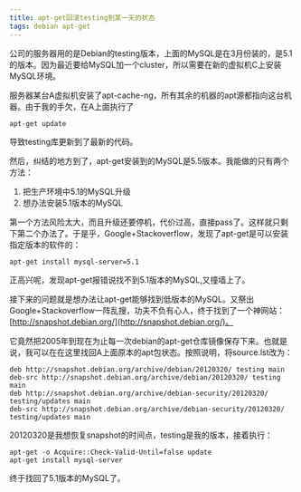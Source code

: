 ```yaml
---
title: apt-get回滚testing到某一天的状态
tags: debian apt-get
---
```

公司的服务器用的是Debian的testing版本，上面的MySQL是在3月份装的，是5.1的版本。因为最近要给MySQL加一个cluster，所以需要在新的虚拟机C上安装MySQL环境。

服务器某台A虚拟机安装了apt-cache-ng，所有其余的机器的apt源都指向这台机器。由于我的手欠，在A上面执行了

    apt-get update

导致testing库更新到了最新的代码。

然后，纠结的地方到了，apt-get安装到的MySQL是5.5版本。我能做的只有两个方法：

1. 把生产环境中5.1的MySQL升级
2. 想办法安装5.1版本的MySQL

<!--more-->
第一个方法风险太大，而且升级还要停机，代价过高，直接pass了。这样就只剩下第二个办法了。于是乎，Google+Stackoverflow，发现了apt-get是可以安装指定版本的软件的：

    apt-get install mysql-server=5.1

正高兴呢，发现apt-get报错说找不到5.1版本的MySQL,又撞墙上了。

接下来的问题就是想办法让apt-get能够找到低版本的MySQL。又祭出Google+Stackoverflow一阵乱搜，功夫不负有心人，终于找到了一个神网站：[http://snapshot.debian.org/](http://snapshot.debian.org/)。

它竟然把2005年到现在为止每一次debian的apt-get仓库镜像保存下来。也就是说，我可以在在这里找回A上面原本的apt包状态。按照说明，将source.lst改为：

    deb http://snapshot.debian.org/archive/debian/20120320/ testing main
    deb-src http://snapshot.debian.org/archive/debian/20120320/ testing main
    deb http://snapshot.debian.org/archive/debian-security/20120320/ testing/updates main
    deb-src http://snapshot.debian.org/archive/debian-security/20120320/ testing/updates main

20120320是我想恢复snapshot的时间点，testing是我的版本，接着执行：

    apt-get -o Acquire::Check-Valid-Until=false update
    apt-get install mysql-server

终于找回了5.1版本的MySQL了。
